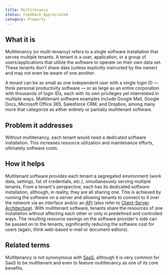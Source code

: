 ```yaml
---
title: Multitenancy
status: Feedback Appreciated
category: Property
---
```


## What it is

Multitenancy (or multi-tenancy) refers to a single software installation that serves multiple tenants. A tenant is a user, application, or a group of users/applications that utilize the software to operate on their own data set. These tenants don't share data (unless explicitly instructed by the owner) and may not even be aware of one another.  


A tenant can be as small as one independent user with a single login ID — think personal productivity software — or as large as an entire corporation with thousands of login IDs, each with its own privileges yet interrelated in multiple ways. 
Multitenant software examples include Google Mail, Google Docs, Microsoft Office 365, Salesforce CRM, and Dropbox, among many more that categorize as either entirely or partially multitenant software. 


## Problem it addresses 

Without multitenancy, each tenant would need a dedicated software installation. This increases resource utilization and maintenance efforts, ultimately software costs.

## How it helps

Multitenant software provides each tenant a segregated environment (work data, settings, list of credentials, etc.), simultaneously serving multiple tenants. From a tenant's perspective, each has its dedicated software installation, although, in reality, they are all sharing one. This is achieved by running the software on a server and allowing tenants to connect to it over the network via an interface and/or an [API](/application-programming-interface/) (also refer to [Client-Server Architecture](/client-server-architecture/)).
With multitenant software, tenants share the resources of one installation without affecting each other or only in predefined and controlled ways. The resulting resource savings on the software provider's side can be passed on to the tenants, significantly reducing the software cost for users (again, think web-based e-mail or document editors).

## Related terms

Multitenancy is not synonymous with [SaaS](https://glossary.cncf.io/software-as-a-service), although it is very common for SaaS to be multitenant and even to feature multitenancy as one of its core benefits.
